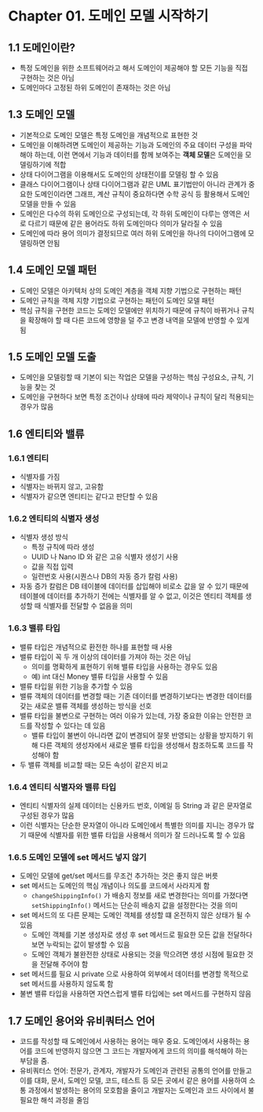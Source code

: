 # Chapter 01. 도메인 모델 시작하기

## 1.1 도메인이란?

- 특정 도메인을 위한 소프트웨어라고 해서 도메인이 제공해야 할 모든 기능을 직접 구현하는 것은 아님
- 도메인마다 고정된 하위 도메인이 존재하는 것은 아님

## 1.3 도메인 모델

- 기본적으로 도메인 모델은 특정 도메인을 개념적으로 표현한 것
- 도메인을 이해하려면 도메인이 제공하는 기능과 도메인의 주요 데이터 구성을 파악해야 하는데, 이런 면에서 기능과 데이터를 함께 보여주는 **객체 모델**은 도메인을 모델링하기에 적합
- 상태 다이어그램을 이용해서도 도메인의 상태전이를 모델링 할 수 있음
- 클래스 다이어그램이나 상태 다이어그램과 같은 UML 표기법만이 아니라 관계가 중요한 도메인이라면 그래프, 계산 규칙이 중요하다면 수학 공식 등 활용해서 도메인 모델을 만들 수 있음
- 도메인은 다수의 하위 도메인으로 구성되는데, 각 하위 도메인이 다루는 영역은 서로 다르기 때문에 같은 용어라도 하위 도메인마다 의미가 달라질 수 있음
- 도메인에 따라 용어 의미가 결정되므로 여러 하위 도메인을 하나의 다이어그램에 모델링하면 안됨

## 1.4 도메인 모델 패턴

- 도메인 모델은 아키텍처 상의 도메인 계층을 객체 지향 기법으로 구현하는 패턴
- 도메인 규칙을 객체 지향 기법으로 구현하는 패턴이 도메인 모델 패턴
- 핵심 규칙을 구현한 코드는 도메인 모델에만 위치하기 때문에 규칙이 바뀌거나 규칙을 확장해야 할 때 다른 코드에 영향을 덜 주고 변경 내역을 모델에 반영할 수 있게 됨

## 1.5 도메인 모델 도출

- 도메인을 모델링할 때 기본이 되는 작업은 모델을 구성하는 핵심 구성요소, 규칙, 기능을 찾는 것
- 도메인을 구현하다 보면 특정 조건이나 상태에 따라 제약이나 규칙이 달리 적용되는 경우가 많음

## 1.6 엔티티와 밸류

### 1.6.1 엔티티

- 식별자를 가짐
- 식별자는 바뀌지 않고, 고유함
- 식별자가 같으면 엔티티는 같다고 판단할 수 있음

### 1.6.2 엔티티의 식별자 생성

- 식별자 생성 방식
  - 특정 규칙에 따라 생성
  - UUID 나 Nano ID 와 같은 고유 식별자 생성기 사용
  - 값을 직접 입력
  - 일련번호 사용(시퀀스나 DB의 자동 증가 칼럼 사용)
- 자동 증가 칼럼은 DB 테이블에 데이터를 삽입해야 비로소 값을 알 수 있기 때문에 테이블에 데이터를 추가하기 전에는 식별자를 알 수 없고, 이것은 엔티티 객체를 생성할 때 식별자를 전달할 수 없음을 의미

### 1.6.3 밸류 타입

- 밸류 타입은 개념적으로 환전한 하나를 표현할 때 사용
- 밸류 타입이 꼭 두 개 이상의 데이터를 가져야 하는 것은 아님
  - 의미를 명확하게 표현하기 위해 밸류 타입을 사용하는 경우도 있음
  - 예) int 대신 Money 밸류 타입을 사용할 수 있음
- 밸류 타입읠 위한 기능을 추가할 수 있음
- 밸류 객체의 데이터를 변경할 때는 기존 데이터를 변경하기보다는 변경한 데이터를 갖는 새로운 밸류 객체를 생성하는 방식을 선호
- 밸류 타입을 불변으로 구현하는 여러 이유가 있는데, 가장 중요한 이유는 안전한 코드를 작성할 수 있다는 데 있음
  - 밸류 타입이 불변이 아니라면 값이 변경되어 잘못 반영되는 상황을 방지하기 위해 다른 객체의 생성자에서 새로운 밸류 타입을 생성해서 참조하도록 코드를 작성해야 함
- 두 밸류 객체를 비교할 때는 모든 속성이 같은지 비교

### 1.6.4 엔티티 식별자와 밸류 타입

- 엔티티 식별자의 실제 데이터는 신용카드 번호, 이메일 등 String 과 같은 문자열로 구성된 경우가 많음
- 이런 식별자는 단순한 문자열이 아니라 도메인에서 특별한 의미를 지니는 경우가 많기 때문에 식별자를 위한 밸류 타입을 사용해서 의미가 잘 드러나도록 할 수 있음

### 1.6.5 도메인 모델에 set 메서드 넣지 않기

- 도메인 모델에 get/set 메서드를 무조건 추가하는 것은 좋지 않은 버릇
- set 메서드는 도메인의 핵심 개념이나 의도를 코드에서 사라지게 함
  - `changeShippingInfo()` 가 배송지 정보를 새로 변경한다는 의미를 가졌다면 `setShippingInfo()` 메서드는 단순히 배송지 값을 설정한다는 것을 의미
- set 메서드의 또 다른 문제는 도메인 객체를 생성할 떄 온전하지 않은 상태가 될 수 있음
  - 도메인 객체를 기본 생성자로 생성 후 set 메서드로 필요한 모든 값을 전달하다 보면 누락되는 값이 발생할 수 있음
  - 도메인 객체가 불완전한 상태로 사용되는 것을 막으려면 생성 시점에 필요한 것을 전달해 주어야 함
- set 메서드를 필요 시 private 으로 사용하여 외부에서 데이터를 변경할 목적으로 set 메서드를 사용하지 않도록 함
- 불변 밸류 타입을 사용하면 자연스럽게 밸류 타입에는 set 메서드를 구현하지 않음

## 1.7 도메인 용어와 유비쿼터스 언어

- 코드를 작성할 때 도메인에서 사용하는 용어는 매우 중요. 도메인에서 사용하는 용어를 코드에 반영하지 않으면 그 코드는 개발자에게 코드의 의미를 해석해야 하는 부담을 줌.
- 유비쿼터스 언어: 전문가, 관계자, 개발자가 도메인과 관련된 공통의 언어를 만들고 이를 대화, 문서, 도메인 모델, 코드, 테스트 등 모든 곳에서 같은 용어를 사용하여 소통 과정에서 발생하는 용어의 모호함을 줄이고 개발자는 도메인과 코드 사이에서 불필요한 해석 과정을 줄임
